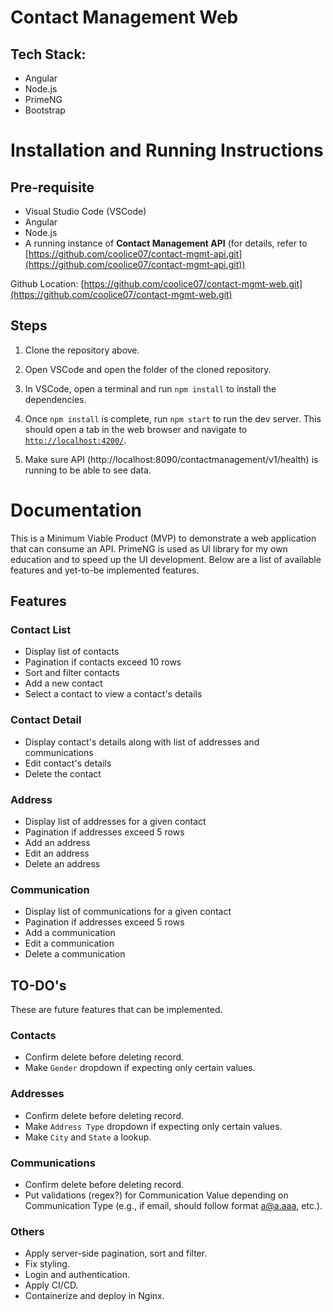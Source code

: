 # Contact Management Web

## Tech Stack:

* Angular
* Node.js
* PrimeNG
* Bootstrap

# Installation and Running Instructions

## Pre-requisite

* Visual Studio Code (VSCode)
* Angular
* Node.js
* A running instance of **Contact Management API** (for details, refer to [https://github.com/coolice07/contact-mgmt-api.git](https://github.com/coolice07/contact-mgmt-api.git))

Github Location: [https://github.com/coolice07/contact-mgmt-web.git](https://github.com/coolice07/contact-mgmt-web.git)

## Steps

1. Clone the repository above.

2. Open VSCode and open the folder of the cloned repository.

3. In VSCode, open a terminal and run `npm install` to install the dependencies.

4. Once `npm install` is complete, run `npm start` to run the dev server. This should open a tab in the web browser and navigate to [`http://localhost:4200/`](http://localhost:4200/).

5. Make sure API (http://localhost:8090/contactmanagement/v1/health) is running to be able to see data.

# Documentation

This is a Minimum Viable Product (MVP) to demonstrate a web application that can consume an API. PrimeNG is used as UI library for my own education and to speed up the UI development. Below are a list of available features and yet-to-be implemented features.

## Features

### Contact List

* Display list of contacts
* Pagination if contacts exceed 10 rows
* Sort and filter contacts
* Add a new contact
* Select a contact to view a contact's details

### Contact Detail

* Display contact's details along with list of addresses and communications
* Edit contact's details
* Delete the contact

### Address

* Display list of addresses for a given contact
* Pagination if addresses exceed 5 rows
* Add an address
* Edit an address
* Delete an address

### Communication

* Display list of communications for a given contact
* Pagination if addresses exceed 5 rows
* Add a communication
* Edit a communication
* Delete a communication


## TO-DO's

These are future features that can be implemented.

### Contacts
* Confirm delete before deleting record.
* Make `Gender` dropdown if expecting only certain values.

### Addresses
* Confirm delete before deleting record. 
* Make `Address Type` dropdown if expecting only certain values.
* Make `City` and `State` a lookup.

### Communications
* Confirm delete before deleting record. 
* Put validations (regex?) for Communication Value depending on Communication Type (e.g., if email, should follow format a@a.aaa, etc.).

### Others
* Apply server-side pagination, sort and filter.
* Fix styling.
* Login and authentication.
* Apply CI/CD.
* Containerize and deploy in Nginx.



